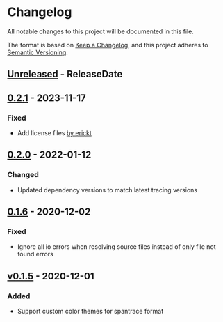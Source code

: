 # Changelog
All notable changes to this project will be documented in this file.

The format is based on [Keep a Changelog](https://keepachangelog.com/en/1.0.0/),
and this project adheres to [Semantic Versioning](https://semver.org/spec/v2.0.0.html).

<!-- next-header -->

## [Unreleased] - ReleaseDate

## [0.2.1] - 2023-11-17
### Fixed
- Add license files [by erickt](https://github.com/eyre-rs/color-spantrace/pull/19)

## [0.2.0] - 2022-01-12
### Changed
- Updated dependency versions to match latest tracing versions

## [0.1.6] - 2020-12-02
### Fixed
- Ignore all io errors when resolving source files instead of only file not
  found errors

## [v0.1.5] - 2020-12-01
### Added
- Support custom color themes for spantrace format

<!-- next-url -->
[Unreleased]: https://github.com/eyre-rs/color-spantrace/compare/v0.2.1...HEAD
[0.2.1]: https://github.com/eyre-rs/color-spantrace/compare/v0.2.0...v0.2.1
[0.2.0]: https://github.com/eyre-rs/color-spantrace/compare/v0.1.6...v0.2.0
[0.1.6]: https://github.com/eyre-rs/color-spantrace/compare/v0.1.5...v0.1.6
[v0.1.5]: https://github.com/eyre-rs/color-spantrace/releases/tag/v0.1.5
